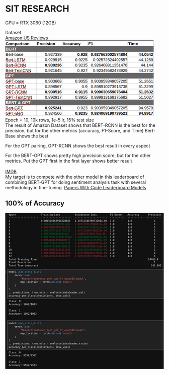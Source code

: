 # SIT RESEARCH

GPU = RTX 3060 (12GB)

Dataset <br>
<a href="https://huggingface.co/datasets/amazon_us_reviews">Amazon US Reviews</a>
<br>
![Alt text](/Result/Result-Amazon.png "Result of Amazon Dataset")
<br>
Epoch = 10, 10k rows, 1e-5 lr, 15% test size <br>
The result of Amazon Dataset shows that BERT-RCNN is the best for the precision, but for the other metrics (accuracy, F1-Score, and Time) Bert-Base shows the best

For the GPT pairing, GPT-RCNN shows the best result in every aspect

For the BERT-GPT shows pretty high precision score, but for the other metrics. Put the GPT first in the first layer shows better result
<br>
<br>
<a href="https://huggingface.co/datasets/imdb">IMDB</a>
<br>
My target is to compete with the other model in this leaderboard of combining BERT-GPT for doing sentiment analysis task with several methodology in fine-tuning. <a href="https://paperswithcode.com/sota/sentiment-analysis-on-imdb">Papers With Code Leaderboard Models</a> <br>

## 100% of Accuracy

![Alt text](/Result/Result-IMDB.jpeg "Result of IMDB Dataset")

